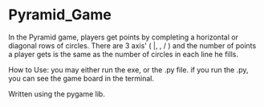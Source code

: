 # Pyramid_Game
In the Pyramid game, players get points by completing a horizontal or diagonal rows of circles.
There are 3 axis' ( |, \, / ) and the number of points a player gets is the same as the number of circles in each line he fills.

How to Use:
you may either run the exe, or the .py file.
if you run the .py, you can see the game board in the terminal.

Written using the pygame lib.
